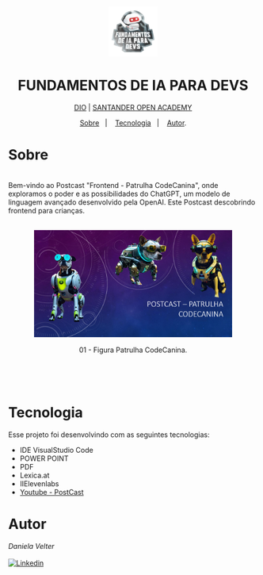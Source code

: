 <div align="center">
<img src="./images/logo.webp" height="100" width="100"></div>
<h1 align="center"> FUNDAMENTOS DE IA PARA DEVS </h1>

<p align="center"> <a href="https://web.dio.me/" target="_blank">DIO</a>  |  <a href="https://app.santanderopenacademy.com" target="_blank">SANTANDER OPEN ACADEMY</a> </p>

<p align="center">
<a href="#sobre">Sobre</a>&nbsp;&nbsp;&nbsp|&nbsp;&nbsp;&nbsp;
<a href="#tecnologia">Tecnologia</a>&nbsp;&nbsp;&nbsp|&nbsp;&nbsp;&nbsp;
<a href="#autor">Autor</a>.</p>

# Sobre

<br>
Bem-vindo ao Postcast "Frontend - Patrulha CodeCanina", onde exploramos o poder e as possibilidades do ChatGPT, um modelo de linguagem avançado desenvolvido pela OpenAI. Este Postcast descobrindo frontend para crianças.

<br>

<br>
<p align="center">
<img src="./images/Captura de tela 2024-05-06 194205.png"
 height="" width="400">

 </p>
 <p align="center">
    01 - Figura Patrulha CodeCanina.
 </p>

<br>
 </p>
 <br>

# Tecnologia

Esse projeto foi desenvolvindo com as seguintes tecnologias:

- IDE VisualStudio Code
- POWER POINT
- PDF
- Lexica.at
- IIElevenlabs
- <a href="https://youtu.be/h5Jdi1H5Uyc" target="_blank">Youtube - PostCast</a>
# Autor

_Daniela Velter_
<br>
<br>
[![Linkedin](https://img.shields.io/badge/DANIELA-0077B5?style=for-the-badge&logo=linkedin&logoColor=white)](https://www.linkedin.com/in/daniela-velter-231485f/)
